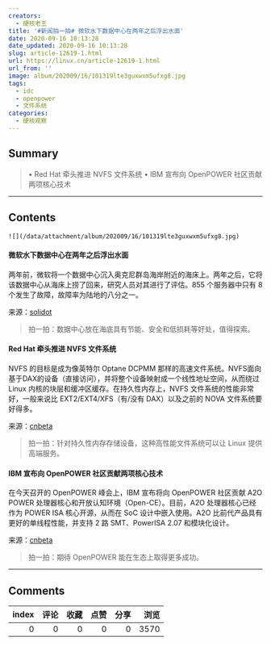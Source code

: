 ```yaml
---
creators:
  - 硬核老王
title: '#新闻拍一拍# 微软水下数据中心在两年之后浮出水面'
date: 2020-09-16 10:13:28
date_updated: 2020-09-16 10:13:28
slug: article-12619-1.html
url: https://linux.cn/article-12619-1.html
url_from: ''
image: album/202009/16/101319lte3guxwxm5ufxg8.jpg
tags:
  - idc
  - openpower
  - 文件系统
categories:
  - 硬核观察
---
```


## Summary

> • Red Hat 牵头推进 NVFS 文件系统 • IBM 宣布向 OpenPOWER 社区贡献两项核心技术

***

<!-- more -->

## Contents

`![](/data/attachment/album/202009/16/101319lte3guxwxm5ufxg8.jpg)`

#### 微软水下数据中心在两年之后浮出水面

两年前，微软将一个数据中心沉入奥克尼群岛海岸附近的海床上。两年之后，它将该数据中心从海床上捞了回来，研究人员对其进行了评估。855 个服务器中只有 8 个发生了故障，故障率为陆地的八分之一。

来源：[solidot](https://www.solidot.org/story?sid=65541)

> 
> 拍一拍：数据中心放在海底具有节能、安全和低损耗等好处，值得探索。
> 
> 
> 

#### Red Hat 牵头推进 NVFS 文件系统

NVFS 的目标是成为像英特尔 Optane DCPMM 那样的高速文件系统。NVFS面向基于DAX的设备（直接访问），并将整个设备映射成一个线性地址空间，从而绕过 Linux 内核的块层和缓冲区缓存。在持久性内存上，NVFS 文件系统的性能非常好，一般来说比 EXT2/EXT4/XFS（有/没有 DAX）以及之前的 NOVA 文件系统要好得多。

来源：[cnbeta](https://www.cnbeta.com/articles/tech/1029449.htm)

> 
> 拍一拍：针对持久性内存存储设备，这种高性能文件系统可以让 Linux 提供高端服务。
> 
> 
> 

#### IBM 宣布向 OpenPOWER 社区贡献两项核心技术

在今天召开的 OpenPOWER 峰会上，IBM 宣布将向 OpenPOWER 社区贡献 A2O POWER 处理器核心和开放认知环境（Open-CE）。目前，A2O 处理器核心已经作为 POWER ISA 核心开源，从而在 SoC 设计中嵌入使用。A2O 比前代产品具有更好的单线程性能，并支持 2 路 SMT、PowerISA 2.07 和模块化设计。

来源：[cnbeta](https://www.cnbeta.com/articles/tech/1029483.htm)

> 
> 拍一拍：期待 OpenPOWER 能在生态上取得更多成功。
> 
> 
>

***

## Comments


|   index |   评论 |   收藏 |   点赞 |   分享 |   浏览 |
|--------:|-------:|-------:|-------:|-------:|-------:|
|       0 |      0 |      0 |      0 |      0 |   3570 |
